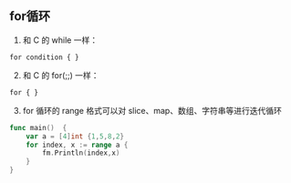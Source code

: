 ## for循环

1. 和 C 的 while 一样：

```
for condition { }
```

2. 和 C 的 for(;;) 一样：

```
for { }
```

3. for 循环的 range 格式可以对 slice、map、数组、字符串等进行迭代循环
```go
func main()  {
	var a = [4]int {1,5,8,2}
	for index, x := range a {
		fm.Println(index,x)
	}
}
```